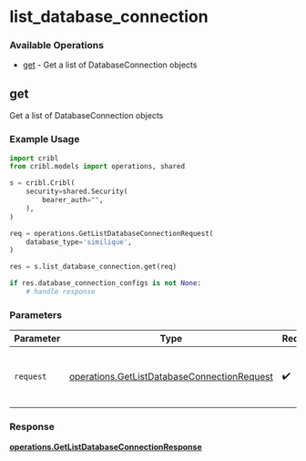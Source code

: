 # list_database_connection

### Available Operations

* [get](#get) - Get a list of DatabaseConnection objects

## get

Get a list of DatabaseConnection objects

### Example Usage

```python
import cribl
from cribl.models import operations, shared

s = cribl.Cribl(
    security=shared.Security(
        bearer_auth="",
    ),
)

req = operations.GetListDatabaseConnectionRequest(
    database_type='similique',
)

res = s.list_database_connection.get(req)

if res.database_connection_configs is not None:
    # handle response
```

### Parameters

| Parameter                                                                                                  | Type                                                                                                       | Required                                                                                                   | Description                                                                                                |
| ---------------------------------------------------------------------------------------------------------- | ---------------------------------------------------------------------------------------------------------- | ---------------------------------------------------------------------------------------------------------- | ---------------------------------------------------------------------------------------------------------- |
| `request`                                                                                                  | [operations.GetListDatabaseConnectionRequest](../../models/operations/getlistdatabaseconnectionrequest.md) | :heavy_check_mark:                                                                                         | The request object to use for the request.                                                                 |


### Response

**[operations.GetListDatabaseConnectionResponse](../../models/operations/getlistdatabaseconnectionresponse.md)**

